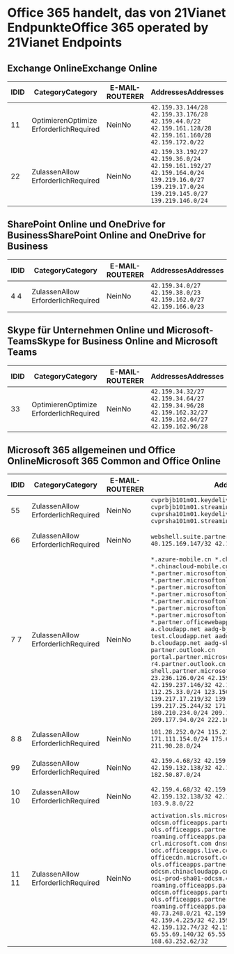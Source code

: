 <!--This file was automatically generated by a script, any manual changes will be overwritten.-->
<!--Please contact the Office 365 Endpoints team with any questions.-->
<!--China endpoints version 2018063000-->
<!--File generated 2018-07-20 14:25:15.9845-->

# <a name="office-365-operated-by-21vianet-endpoints"></a><span data-ttu-id="9a1bb-101">Office 365 handelt, das von 21Vianet Endpunkte</span><span class="sxs-lookup"><span data-stu-id="9a1bb-101">Office 365 operated by 21Vianet Endpoints</span></span>


## <a name="exchange-online"></a><span data-ttu-id="9a1bb-102">Exchange Online</span><span class="sxs-lookup"><span data-stu-id="9a1bb-102">Exchange Online</span></span>

<span data-ttu-id="9a1bb-103">ID</span><span class="sxs-lookup"><span data-stu-id="9a1bb-103">ID</span></span> | <span data-ttu-id="9a1bb-104">Category</span><span class="sxs-lookup"><span data-stu-id="9a1bb-104">Category</span></span>             | <span data-ttu-id="9a1bb-105">E-MAIL-ROUTER</span><span class="sxs-lookup"><span data-stu-id="9a1bb-105">ER</span></span> | <span data-ttu-id="9a1bb-106">Addresses</span><span class="sxs-lookup"><span data-stu-id="9a1bb-106">Addresses</span></span>                                                                                                                             | <span data-ttu-id="9a1bb-107">Ports</span><span class="sxs-lookup"><span data-stu-id="9a1bb-107">Ports</span></span>           
-- | -------------------- | -- | ------------------------------------------------------------------------------------------------------------------------------------- | ----------------
<span data-ttu-id="9a1bb-108">1</span><span class="sxs-lookup"><span data-stu-id="9a1bb-108">1</span></span>  | <span data-ttu-id="9a1bb-109">Optimieren</span><span class="sxs-lookup"><span data-stu-id="9a1bb-109">Optimize</span></span><BR><span data-ttu-id="9a1bb-110">Erforderlich</span><span class="sxs-lookup"><span data-stu-id="9a1bb-110">Required</span></span> | <span data-ttu-id="9a1bb-111">Nein</span><span class="sxs-lookup"><span data-stu-id="9a1bb-111">No</span></span> | `42.159.33.144/28 42.159.33.176/28 42.159.44.0/22 42.159.161.128/28 42.159.161.160/28 42.159.172.0/22`                                | <span data-ttu-id="9a1bb-112">**TCP:** 443, 80</span><span class="sxs-lookup"><span data-stu-id="9a1bb-112">**TCP:** 443, 80</span></span>
<span data-ttu-id="9a1bb-113">2</span><span class="sxs-lookup"><span data-stu-id="9a1bb-113">2</span></span>  | <span data-ttu-id="9a1bb-114">Zulassen</span><span class="sxs-lookup"><span data-stu-id="9a1bb-114">Allow</span></span><BR><span data-ttu-id="9a1bb-115">Erforderlich</span><span class="sxs-lookup"><span data-stu-id="9a1bb-115">Required</span></span>    | <span data-ttu-id="9a1bb-116">Nein</span><span class="sxs-lookup"><span data-stu-id="9a1bb-116">No</span></span> | `42.159.33.192/27 42.159.36.0/24 42.159.161.192/27 42.159.164.0/24 139.219.16.0/27 139.219.17.0/24 139.219.145.0/27 139.219.146.0/24` | <span data-ttu-id="9a1bb-117">**TCP:** 443, 80</span><span class="sxs-lookup"><span data-stu-id="9a1bb-117">**TCP:** 443, 80</span></span>

## <a name="sharepoint-online-and-onedrive-for-business"></a><span data-ttu-id="9a1bb-118">SharePoint Online und OneDrive for Business</span><span class="sxs-lookup"><span data-stu-id="9a1bb-118">SharePoint Online and OneDrive for Business</span></span>

<span data-ttu-id="9a1bb-119">ID</span><span class="sxs-lookup"><span data-stu-id="9a1bb-119">ID</span></span> | <span data-ttu-id="9a1bb-120">Category</span><span class="sxs-lookup"><span data-stu-id="9a1bb-120">Category</span></span>          | <span data-ttu-id="9a1bb-121">E-MAIL-ROUTER</span><span class="sxs-lookup"><span data-stu-id="9a1bb-121">ER</span></span> | <span data-ttu-id="9a1bb-122">Addresses</span><span class="sxs-lookup"><span data-stu-id="9a1bb-122">Addresses</span></span>                                                       | <span data-ttu-id="9a1bb-123">Ports</span><span class="sxs-lookup"><span data-stu-id="9a1bb-123">Ports</span></span>           
-- | ----------------- | -- | --------------------------------------------------------------- | ----------------
<span data-ttu-id="9a1bb-124">4 </span><span class="sxs-lookup"><span data-stu-id="9a1bb-124">4</span></span>  | <span data-ttu-id="9a1bb-125">Zulassen</span><span class="sxs-lookup"><span data-stu-id="9a1bb-125">Allow</span></span><BR><span data-ttu-id="9a1bb-126">Erforderlich</span><span class="sxs-lookup"><span data-stu-id="9a1bb-126">Required</span></span> | <span data-ttu-id="9a1bb-127">Nein</span><span class="sxs-lookup"><span data-stu-id="9a1bb-127">No</span></span> | `42.159.34.0/27 42.159.38.0/23 42.159.162.0/27 42.159.166.0/23` | <span data-ttu-id="9a1bb-128">**TCP:** 443, 80</span><span class="sxs-lookup"><span data-stu-id="9a1bb-128">**TCP:** 443, 80</span></span>

## <a name="skype-for-business-online-and-microsoft-teams"></a><span data-ttu-id="9a1bb-129">Skype für Unternehmen Online und Microsoft-Teams</span><span class="sxs-lookup"><span data-stu-id="9a1bb-129">Skype for Business Online and Microsoft Teams</span></span>

<span data-ttu-id="9a1bb-130">ID</span><span class="sxs-lookup"><span data-stu-id="9a1bb-130">ID</span></span> | <span data-ttu-id="9a1bb-131">Category</span><span class="sxs-lookup"><span data-stu-id="9a1bb-131">Category</span></span>             | <span data-ttu-id="9a1bb-132">E-MAIL-ROUTER</span><span class="sxs-lookup"><span data-stu-id="9a1bb-132">ER</span></span> | <span data-ttu-id="9a1bb-133">Addresses</span><span class="sxs-lookup"><span data-stu-id="9a1bb-133">Addresses</span></span>                                                                                            | <span data-ttu-id="9a1bb-134">Ports</span><span class="sxs-lookup"><span data-stu-id="9a1bb-134">Ports</span></span>           
-- | -------------------- | -- | ---------------------------------------------------------------------------------------------------- | ----------------
<span data-ttu-id="9a1bb-135">3</span><span class="sxs-lookup"><span data-stu-id="9a1bb-135">3</span></span>  | <span data-ttu-id="9a1bb-136">Optimieren</span><span class="sxs-lookup"><span data-stu-id="9a1bb-136">Optimize</span></span><BR><span data-ttu-id="9a1bb-137">Erforderlich</span><span class="sxs-lookup"><span data-stu-id="9a1bb-137">Required</span></span> | <span data-ttu-id="9a1bb-138">Nein</span><span class="sxs-lookup"><span data-stu-id="9a1bb-138">No</span></span> | `42.159.34.32/27 42.159.34.64/27 42.159.34.96/28 42.159.162.32/27 42.159.162.64/27 42.159.162.96/28` | <span data-ttu-id="9a1bb-139">**TCP:** 443, 80</span><span class="sxs-lookup"><span data-stu-id="9a1bb-139">**TCP:** 443, 80</span></span>

## <a name="microsoft-365-common-and-office-online"></a><span data-ttu-id="9a1bb-140">Microsoft 365 allgemeinen und Office Online</span><span class="sxs-lookup"><span data-stu-id="9a1bb-140">Microsoft 365 Common and Office Online</span></span>

<span data-ttu-id="9a1bb-141">ID</span><span class="sxs-lookup"><span data-stu-id="9a1bb-141">ID</span></span> | <span data-ttu-id="9a1bb-142">Category</span><span class="sxs-lookup"><span data-stu-id="9a1bb-142">Category</span></span>          | <span data-ttu-id="9a1bb-143">E-MAIL-ROUTER</span><span class="sxs-lookup"><span data-stu-id="9a1bb-143">ER</span></span> | <span data-ttu-id="9a1bb-144">Addresses</span><span class="sxs-lookup"><span data-stu-id="9a1bb-144">Addresses</span></span>                                                                                                                                                                                                                                                                                                                                                                                                                                                                                                                                                                                                                                                                                                                                                                                                                                                                                                                                                                                                                                | <span data-ttu-id="9a1bb-145">Ports</span><span class="sxs-lookup"><span data-stu-id="9a1bb-145">Ports</span></span>           
-- | ----------------- | -- | ---------------------------------------------------------------------------------------------------------------------------------------------------------------------------------------------------------------------------------------------------------------------------------------------------------------------------------------------------------------------------------------------------------------------------------------------------------------------------------------------------------------------------------------------------------------------------------------------------------------------------------------------------------------------------------------------------------------------------------------------------------------------------------------------------------------------------------------------------------------------------------------------------------------------------------------------------------------------------------------------------------------------------------------- | ----------------
<span data-ttu-id="9a1bb-146">5</span><span class="sxs-lookup"><span data-stu-id="9a1bb-146">5</span></span>  | <span data-ttu-id="9a1bb-147">Zulassen</span><span class="sxs-lookup"><span data-stu-id="9a1bb-147">Allow</span></span><BR><span data-ttu-id="9a1bb-148">Erforderlich</span><span class="sxs-lookup"><span data-stu-id="9a1bb-148">Required</span></span> | <span data-ttu-id="9a1bb-149">Nein</span><span class="sxs-lookup"><span data-stu-id="9a1bb-149">No</span></span> | `cvprbjb101m01.keydelivery.mediaservices.chinacloudapi.cn cvprbjb101m01.streaming.mediaservices.chinacloudapi.cn cvprsha101m01.keydelivery.mediaservices.chinacloudapi.cn cvprsha101m01.streaming.mediaservices.chinacloudapi.cn`                                                                                                                                                                                                                                                                                                                                                                                                                                                                                                                                                                                                                                                                                                                                                                                                        | <span data-ttu-id="9a1bb-150">**TCP:** 443, 80</span><span class="sxs-lookup"><span data-stu-id="9a1bb-150">**TCP:** 443, 80</span></span>
<span data-ttu-id="9a1bb-151">6</span><span class="sxs-lookup"><span data-stu-id="9a1bb-151">6</span></span>  | <span data-ttu-id="9a1bb-152">Zulassen</span><span class="sxs-lookup"><span data-stu-id="9a1bb-152">Allow</span></span><BR><span data-ttu-id="9a1bb-153">Erforderlich</span><span class="sxs-lookup"><span data-stu-id="9a1bb-153">Required</span></span> | <span data-ttu-id="9a1bb-154">Nein</span><span class="sxs-lookup"><span data-stu-id="9a1bb-154">No</span></span> | `webshell.suite.partner.microsoftonline.cn`<BR>`40.125.169.147/32 42.159.201.24/32`                                                                                                                                                                                                                                                                                                                                                                                                                                                                                                                                                                                                                                                                                                                                                                                                                                                                                                                                                      | <span data-ttu-id="9a1bb-155">**TCP:** 443, 80</span><span class="sxs-lookup"><span data-stu-id="9a1bb-155">**TCP:** 443, 80</span></span>
<span data-ttu-id="9a1bb-156">7 </span><span class="sxs-lookup"><span data-stu-id="9a1bb-156">7</span></span>  | <span data-ttu-id="9a1bb-157">Zulassen</span><span class="sxs-lookup"><span data-stu-id="9a1bb-157">Allow</span></span><BR><span data-ttu-id="9a1bb-158">Erforderlich</span><span class="sxs-lookup"><span data-stu-id="9a1bb-158">Required</span></span> | <span data-ttu-id="9a1bb-159">Nein</span><span class="sxs-lookup"><span data-stu-id="9a1bb-159">No</span></span> | `*.azure-mobile.cn *.chinacloudapi.cn *.chinacloudapp.cn *.chinacloud-mobile.cn *.chinacloudsites.cn *.partner.microsoftonline-m.cn *.partner.microsoftonline-m.net.cn *.partner.microsoftonline-m-i.cn *.partner.microsoftonline-m-i.net.cn *.partner.microsoftonline-p.net.cn *.partner.microsoftonline-p-i.cn *.partner.microsoftonline-p-i.net.cn *.partner.officewebapps.cn *.windowsazure.cn aadg-bjb-a.cloudapp.net aadg-bjb-b.cloudapp.net aadg-bjb-test.cloudapp.net aadg-sha-a.cloudapp.net aadg-sha-b.cloudapp.net aadg-sha-test.cloudapp.net partner.outlook.cn portal.partner.microsoftonline.cdnsvc.com r4.partner.outlook.cn shell.partner.microsoftonline.cdnsvc.com`<BR>`23.236.126.0/24 42.159.224.122/32 42.159.233.91/32 42.159.237.146/32 42.159.238.120/32 58.68.168.0/24 112.25.33.0/24 123.150.49.0/24 125.65.247.0/24 139.217.17.219/32 139.217.19.156/32 139.217.21.3/32 139.217.25.244/32 171.107.84.0/24 180.210.232.0/24 180.210.234.0/24 209.177.86.0/24 209.177.90.0/24 209.177.94.0/24 222.161.226.0/24` | <span data-ttu-id="9a1bb-160">**TCP:** 443, 80</span><span class="sxs-lookup"><span data-stu-id="9a1bb-160">**TCP:** 443, 80</span></span>
<span data-ttu-id="9a1bb-161">8 </span><span class="sxs-lookup"><span data-stu-id="9a1bb-161">8</span></span>  | <span data-ttu-id="9a1bb-162">Zulassen</span><span class="sxs-lookup"><span data-stu-id="9a1bb-162">Allow</span></span><BR><span data-ttu-id="9a1bb-163">Erforderlich</span><span class="sxs-lookup"><span data-stu-id="9a1bb-163">Required</span></span> | <span data-ttu-id="9a1bb-164">Nein</span><span class="sxs-lookup"><span data-stu-id="9a1bb-164">No</span></span> | `101.28.252.0/24 115.231.150.0/24 123.235.32.0/24 171.111.154.0/24 175.6.10.0/24 180.210.229.0/24 211.90.28.0/24`                                                                                                                                                                                                                                                                                                                                                                                                                                                                                                                                                                                                                                                                                                                                                                                                                                                                                                                        | <span data-ttu-id="9a1bb-165">**TCP:** 443, 80</span><span class="sxs-lookup"><span data-stu-id="9a1bb-165">**TCP:** 443, 80</span></span>
<span data-ttu-id="9a1bb-166">9</span><span class="sxs-lookup"><span data-stu-id="9a1bb-166">9</span></span>  | <span data-ttu-id="9a1bb-167">Zulassen</span><span class="sxs-lookup"><span data-stu-id="9a1bb-167">Allow</span></span><BR><span data-ttu-id="9a1bb-168">Erforderlich</span><span class="sxs-lookup"><span data-stu-id="9a1bb-168">Required</span></span> | <span data-ttu-id="9a1bb-169">Nein</span><span class="sxs-lookup"><span data-stu-id="9a1bb-169">No</span></span> | `42.159.4.68/32 42.159.4.200/32 42.159.7.156/32 42.159.132.138/32 42.159.133.17/32 42.159.135.78/32 182.50.87.0/24`                                                                                                                                                                                                                                                                                                                                                                                                                                                                                                                                                                                                                                                                                                                                                                                                                                                                                                                      | <span data-ttu-id="9a1bb-170">**TCP:** 443, 80</span><span class="sxs-lookup"><span data-stu-id="9a1bb-170">**TCP:** 443, 80</span></span>
<span data-ttu-id="9a1bb-171">10 </span><span class="sxs-lookup"><span data-stu-id="9a1bb-171">10</span></span> | <span data-ttu-id="9a1bb-172">Zulassen</span><span class="sxs-lookup"><span data-stu-id="9a1bb-172">Allow</span></span><BR><span data-ttu-id="9a1bb-173">Erforderlich</span><span class="sxs-lookup"><span data-stu-id="9a1bb-173">Required</span></span> | <span data-ttu-id="9a1bb-174">Nein</span><span class="sxs-lookup"><span data-stu-id="9a1bb-174">No</span></span> | `42.159.4.68/32 42.159.4.200/32 42.159.7.156/32 42.159.132.138/32 42.159.133.17/32 42.159.135.78/32 103.9.8.0/22`                                                                                                                                                                                                                                                                                                                                                                                                                                                                                                                                                                                                                                                                                                                                                                                                                                                                                                                        | <span data-ttu-id="9a1bb-175">**TCP:** 443, 80</span><span class="sxs-lookup"><span data-stu-id="9a1bb-175">**TCP:** 443, 80</span></span>
<span data-ttu-id="9a1bb-176">11 </span><span class="sxs-lookup"><span data-stu-id="9a1bb-176">11</span></span> | <span data-ttu-id="9a1bb-177">Zulassen</span><span class="sxs-lookup"><span data-stu-id="9a1bb-177">Allow</span></span><BR><span data-ttu-id="9a1bb-178">Erforderlich</span><span class="sxs-lookup"><span data-stu-id="9a1bb-178">Required</span></span> | <span data-ttu-id="9a1bb-179">Nein</span><span class="sxs-lookup"><span data-stu-id="9a1bb-179">No</span></span> | `activation.sls.microsoft.com bjb-odcsm.officeapps.partner.office365.cn bjb-ols.officeapps.partner.office365.cn bjb-roaming.officeapps.partner.office365.cn crl.microsoft.com dnsmop.chinacloudapp.cn odc.officeapps.live.com office15client.microsoft.com officecdn.microsoft.com ols.officeapps.partner.office365.cn osi-prod-bjb01-odcsm.chinacloudapp.cn osiprod-scus01-odcsm.cloudapp.net osi-prod-sha01-odcsm.chinacloudapp.cn roaming.officeapps.partner.office365.cn sha-odcsm.officeapps.partner.office365.cn sha-ols.officeapps.partner.office365.cn sha-roaming.officeapps.partner.office365.cn`<BR>`40.73.248.0/21 42.159.4.45/32 42.159.4.50/32 42.159.4.225/32 42.159.7.13/32 42.159.132.73/32 42.159.132.74/32 42.159.132.75/32 65.52.98.231/32 65.55.69.140/32 65.55.227.140/32 70.37.81.47/32 168.63.252.62/32`                                                                                                                                                                                                         | <span data-ttu-id="9a1bb-180">**TCP:** 443, 80</span><span class="sxs-lookup"><span data-stu-id="9a1bb-180">**TCP:** 443, 80</span></span>

